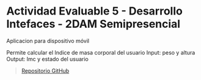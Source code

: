 # Actividad Evaluable 5 - Desarrollo Intefaces - 2DAM Semipresencial

Aplicacion para dispositivo móvil

Permite calcular el Indice de masa corporal del usuario
Input: peso y altura
Output: Imc y estado del usuario

> [Repositorio GitHub]()
